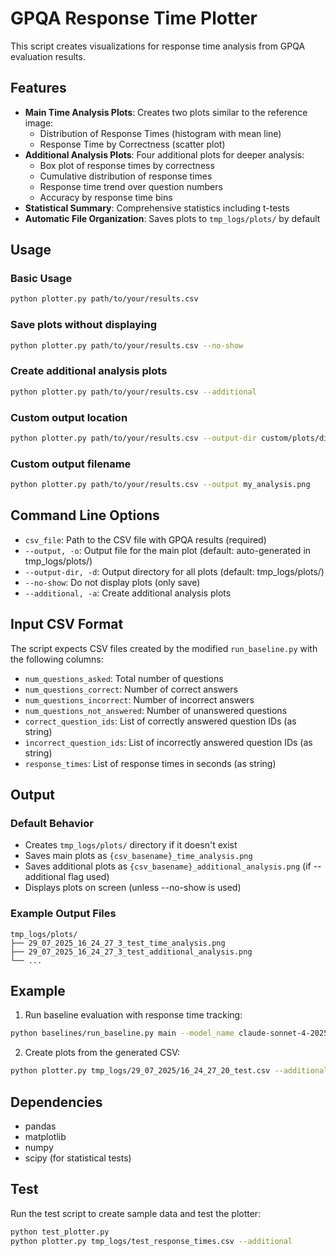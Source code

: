 # GPQA Response Time Plotter

This script creates visualizations for response time analysis from GPQA evaluation results.

## Features

- **Main Time Analysis Plots**: Creates two plots similar to the reference image:
  - Distribution of Response Times (histogram with mean line)
  - Response Time by Correctness (scatter plot)
- **Additional Analysis Plots**: Four additional plots for deeper analysis:
  - Box plot of response times by correctness
  - Cumulative distribution of response times
  - Response time trend over question numbers
  - Accuracy by response time bins
- **Statistical Summary**: Comprehensive statistics including t-tests
- **Automatic File Organization**: Saves plots to `tmp_logs/plots/` by default

## Usage

### Basic Usage
```bash
python plotter.py path/to/your/results.csv
```

### Save plots without displaying
```bash
python plotter.py path/to/your/results.csv --no-show
```

### Create additional analysis plots
```bash
python plotter.py path/to/your/results.csv --additional
```

### Custom output location
```bash
python plotter.py path/to/your/results.csv --output-dir custom/plots/dir
```

### Custom output filename
```bash
python plotter.py path/to/your/results.csv --output my_analysis.png
```

## Command Line Options

- `csv_file`: Path to the CSV file with GPQA results (required)
- `--output, -o`: Output file for the main plot (default: auto-generated in tmp_logs/plots/)
- `--output-dir, -d`: Output directory for all plots (default: tmp_logs/plots/)
- `--no-show`: Do not display plots (only save)
- `--additional, -a`: Create additional analysis plots

## Input CSV Format

The script expects CSV files created by the modified `run_baseline.py` with the following columns:

- `num_questions_asked`: Total number of questions
- `num_questions_correct`: Number of correct answers
- `num_questions_incorrect`: Number of incorrect answers
- `num_questions_not_answered`: Number of unanswered questions
- `correct_question_ids`: List of correctly answered question IDs (as string)
- `incorrect_question_ids`: List of incorrectly answered question IDs (as string)
- `response_times`: List of response times in seconds (as string)

## Output

### Default Behavior
- Creates `tmp_logs/plots/` directory if it doesn't exist
- Saves main plots as `{csv_basename}_time_analysis.png`
- Saves additional plots as `{csv_basename}_additional_analysis.png` (if --additional flag used)
- Displays plots on screen (unless --no-show is used)

### Example Output Files
```
tmp_logs/plots/
├── 29_07_2025_16_24_27_3_test_time_analysis.png
├── 29_07_2025_16_24_27_3_test_additional_analysis.png
└── ...
```

## Example

1. Run baseline evaluation with response time tracking:
```bash
python baselines/run_baseline.py main --model_name claude-sonnet-4-20250514 --data_filename dataset/gpqa_main.csv --prompt_type chain_of_thought --max_examples 20 --seed 0 --save_results
```

2. Create plots from the generated CSV:
```bash
python plotter.py tmp_logs/29_07_2025/16_24_27_20_test.csv --additional
```

## Dependencies

- pandas
- matplotlib
- numpy
- scipy (for statistical tests)

## Test

Run the test script to create sample data and test the plotter:
```bash
python test_plotter.py
python plotter.py tmp_logs/test_response_times.csv --additional
``` 